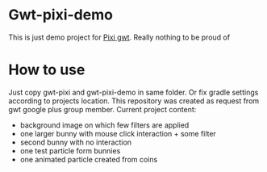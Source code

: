 # Gwt-pixi-demo
This is just demo project for [Pixi gwt](https://github.com/klaun76/gwt-pixi). Really nothing to be proud of
# How to use
Just copy gwt-pixi and gwt-pixi-demo in same folder. Or fix gradle settings according to projects location. This repository was created as request from gwt google plus group member.
Current project content:
* background image on which few filters are applied
* one larger bunny with mouse click interaction + some filter
* second bunny with no interaction
* one test particle form bunnies
* one animated particle created from coins